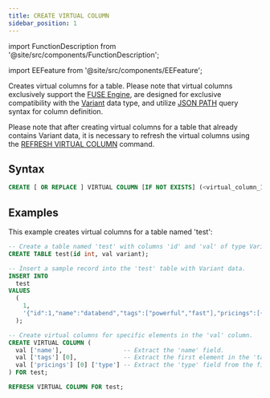 ```yaml
---
title: CREATE VIRTUAL COLUMN
sidebar_position: 1
---
```


import FunctionDescription from '@site/src/components/FunctionDescription';

<FunctionDescription description="Introduced or updated: v1.2.339"/>

import EEFeature from '@site/src/components/EEFeature';

<EEFeature featureName='VIRTUAL COLUMN'/>

Creates virtual columns for a table. Please note that virtual columns exclusively support the [FUSE Engine](../../../00-sql-reference/30-table-engines/00-fuse.md), are designed for exclusive compatibility with the [Variant](../../../00-sql-reference/10-data-types/43-data-type-variant.md) data type, and utilize [JSON PATH](../../20-query-syntax/20-query-json-path.md) query syntax for column definition.

Please note that after creating virtual columns for a table that already contains Variant data, it is necessary to refresh the virtual columns using the [REFRESH VIRTUAL COLUMN](refresh-virtual-column.md) command.

## Syntax

```sql
CREATE [ OR REPLACE ] VIRTUAL COLUMN [IF NOT EXISTS] (<virtual_column_1>, <virtual_column_2>, ...) FOR <table>
```

## Examples

This example creates virtual columns for a table named 'test':

```sql
-- Create a table named 'test' with columns 'id' and 'val' of type Variant.
CREATE TABLE test(id int, val variant);

-- Insert a sample record into the 'test' table with Variant data.
INSERT INTO
  test
VALUES
  (
    1,
    '{"id":1,"name":"databend","tags":["powerful","fast"],"pricings":[{"type":"Standard","price":"Pay as you go"},{"type":"Enterprise","price":"Custom"}]}'
  );

-- Create virtual columns for specific elements in the 'val' column.
CREATE VIRTUAL COLUMN (
  val ['name'],                 -- Extract the 'name' field.
  val ['tags'] [0],             -- Extract the first element in the 'tags' array.
  val ['pricings'] [0] ['type'] -- Extract the 'type' field from the first pricing in the 'pricings' array.
) FOR test;

REFRESH VIRTUAL COLUMN FOR test;
```